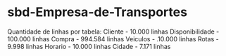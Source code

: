 # sbd-Empresa-de-Transportes

Quantidade de linhas por tabela:
Cliente - 10.000 linhas
Disponibilidade - 100.000 linhas
Compra - 994.584 linhas
Veiculos - .10.000 linhas
Rotas - 9.998 linhas
Horario - 10.000 linhas
Cidade - 7.171 linhas
